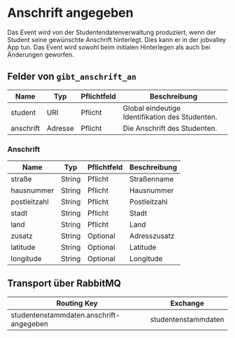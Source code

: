 # Anschrift angegeben

Das Event wird von der Studentendatenverwaltung produziert, wenn der Student seine gewünschte Anschrift hinterlegt. Dies kann er in der jobvalley App tun. Das Event wird sowohl beim initialen Hinterlegen als auch bei Änderungen geworfen.

## Felder von `gibt_anschrift_an`

| Name            | Typ     | Pflichtfeld | Beschreibung                                    |
| --------------- | ------- | ----------- | ----------------------------------------------- |
| student         | URI     | Pflicht     | Global eindeutige Identifikation des Studenten. |
| anschrift       | Adresse | Pflicht     | Die Anschrift des Studenten.                    |

### Anschrift

| Name            | Typ     | Pflichtfeld | Beschreibung                                    |
| --------------- | ------- | ----------- | ----------------------------------------------- |
| straße          | String  | Pflicht     | Straßenname                                     |
| hausnummer      | String  | Pflicht     | Hausnummer                                      |
| postleitzahl    | String  | Pflicht     | Postleitzahl                                    |
| stadt           | String  | Pflicht     | Stadt                                           |
| land            | String  | Pflicht     | Land                                            |
| zusatz          | String  | Optional    | Adresszusatz                                    |
| latitude        | String  | Optional    | Latitude                                        |
| longitude       | String  | Optional    | Longitude                                       |

## Transport über RabbitMQ

| Routing Key                             | Exchange            |
| --------------------------------------- | ------------------- |
| studentenstammdaten.anschrift-angegeben | studentenstammdaten |
